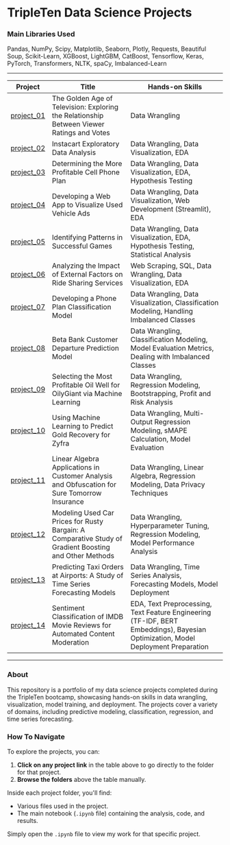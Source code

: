 # TripleTen Data Science Projects

### Main Libraries Used
Pandas, NumPy, Scipy, Matplotlib, Seaborn, Plotly, Requests, Beautiful Soup, Scikit-Learn, XGBoost, LightGBM, CatBoost, Tensorflow, Keras, PyTorch, Transformers, NLTK, spaCy, Imbalanced-Learn

---

| Project       | Title                                                                           | Hands-on Skills                                                      |
|---------------|---------------------------------------------------------------------------------|----------------------------------------------------------------------|
| [project_01](./Sprint_1_Project) | The Golden Age of Television: Exploring the Relationship Between Viewer Ratings and Votes | Data Wrangling                                                     |
| [project_02](./Sprint_2_Project) | Instacart Exploratory Data Analysis                                 | Data Wrangling, Data Visualization, EDA                              |
| [project_03](./Sprint_3_Project) | Determining the More Profitable Cell Phone Plan                     | Data Wrangling, Data Visualization, EDA, Hypothesis Testing          |
| [project_04](./Sprint_4_Project) | Developing a Web App to Visualize Used Vehicle Ads                    | Data Wrangling, Data Visualization, Web Development (Streamlit), EDA |
| [project_05](./Sprint_5_Project) | Identifying Patterns in Successful Games                           | Data Wrangling, Data Visualization, EDA, Hypothesis Testing, Statistical Analysis |
| [project_06](./Sprint_6_Project) | Analyzing the Impact of External Factors on Ride Sharing Services   | Web Scraping, SQL, Data Wrangling, Data Visualization, EDA          |
| [project_07](./Sprint_7_Project) | Developing a Phone Plan Classification Model                       | Data Wrangling, Data Visualization, Classification Modeling, Handling Imbalanced Classes |
| [project_08](./Sprint_8_Project) | Beta Bank Customer Departure Prediction Model                      | Data Wrangling, Classification Modeling, Model Evaluation Metrics, Dealing with Imbalanced Classes |
| [project_09](./Sprint_9_Project) | Selecting the Most Profitable Oil Well for OilyGiant via Machine Learning | Data Wrangling, Regression Modeling, Bootstrapping, Profit and Risk Analysis |
| [project_10](./Sprint_10_Project) | Using Machine Learning to Predict Gold Recovery for Zyfra         | Data Wrangling, Multi-Output Regression Modeling, sMAPE Calculation, Model Evaluation |
| [project_11](./Sprint_11_Project) | Linear Algebra Applications in Customer Analysis and Obfuscation for Sure Tomorrow Insurance | Data Wrangling, Linear Algebra, Regression Modeling, Data Privacy Techniques |
| [project_12](./Sprint_12_Project) | Modeling Used Car Prices for Rusty Bargain: A Comparative Study of Gradient Boosting and Other Methods | Data Wrangling, Hyperparameter Tuning, Regression Modeling, Model Performance Analysis |
| [project_13](./Sprint_13_Project) | Predicting Taxi Orders at Airports: A Study of Time Series Forecasting Models | Data Wrangling, Time Series Analysis, Forecasting Models, Model Deployment |
| [project_14](./Sprint_14_Project) | Sentiment Classification of IMDB Movie Reviews for Automated Content Moderation | EDA, Text Preprocessing, Text Feature Engineering (TF-IDF, BERT Embeddings), Bayesian Optimization, Model Deployment Preparation |

---

### About
This repository is a portfolio of my data science projects completed during the TripleTen bootcamp, showcasing hands-on skills in data wrangling, visualization, model training, and deployment. 
The projects cover a variety of domains, including predictive modeling, classification, regression, and time series forecasting.

### How To Navigate
To explore the projects, you can:
1. **Click on any project link** in the table above to go directly to the folder for that project.
2. **Browse the folders** above the table manually.

Inside each project folder, you'll find:
- Various files used in the project.
- The main notebook (`.ipynb` file) containing the analysis, code, and results.

Simply open the `.ipynb` file to view my work for that specific project. 

